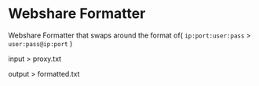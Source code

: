 # Webshare Formatter


Webshare Formatter that swaps around the format of(
`ip:port:user:pass` >  `user:pass@ip:port`
)


input  > proxy.txt

output > formatted.txt
